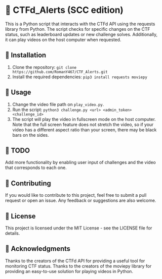 # 🤖 CTFd_Alerts (SCC edition)

This is a Python script that interacts with the CTFd API using the requests library from Python. The script checks for specific changes on the CTF status, such as leaderboard updates or new 
challenge solves. Additionally, it can play videos on the host computer when requested.

## 🚀 Installation

1. Clone the repository: `git clone https://github.com/RomanY467/CTF_Alerts.git`
2. Install the required dependencies: `pip3 install requests moviepy`

## 🎯 Usage

1. Change the video file path on `play_video.py`.
2. Run the script: `python3 challenge.py <url> <admin_token> <challenge_id>`
3. The script will play the video in fullscreen mode on the host computer. Note that the full screen feature does not stretch the video, so if your video has a different aspect ratio than your 
screen, there may be black bars on the sides.

## 📝 TODO

Add more functionality by enabling user input of challenges and the video that corresponds to each one.

## 👥 Contributing

If you would like to contribute to this project, feel free to submit a pull request or open an issue. Any feedback or suggestions are also welcome.

## 📄 License

This project is licensed under the MIT License - see the LICENSE file for details.

## 🙏 Acknowledgments

Thanks to the creators of the CTFd API for providing a useful tool for monitoring CTF status.
Thanks to the creators of the moviepy library for providing an easy-to-use solution for playing videos in Python.

